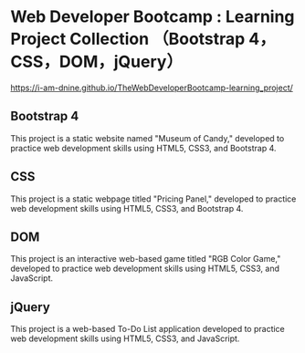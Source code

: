# Web Developer Bootcamp : Learning Project Collection （Bootstrap 4，CSS，DOM，jQuery）

https://i-am-dnine.github.io/TheWebDeveloperBootcamp-learning_project/

## Bootstrap 4
This project is a static website named "Museum of Candy," developed to practice web development skills using HTML5, CSS3, and Bootstrap 4.

## CSS
This project is a static webpage titled "Pricing Panel," developed to practice web development skills using HTML5, CSS3, and Bootstrap 4.

## DOM
This project is an interactive web-based game titled "RGB Color Game," developed to practice web development skills using HTML5, CSS3, and JavaScript.

## jQuery
This project is a web-based To-Do List application developed to practice web development skills using HTML5, CSS3, and JavaScript.
